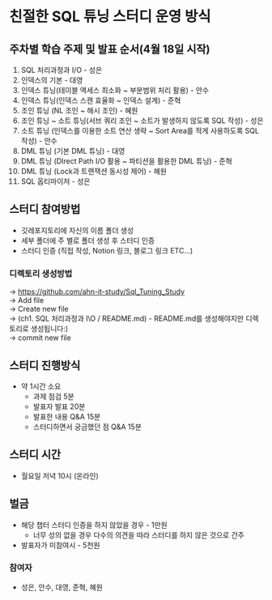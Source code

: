 # 친절한 SQL 튜닝 스터디 운영 방식

## 주차별 학습 주제 및 발표 순서(4월 18일 시작)

1. SQL 처리과정과 I/O - 성은
2. 인덱스의 기본 - 대영
3. 인덱스 튜닝(테이블 액세스 최소화 ~ 부분범위 처리 활용) - 안수
4. 인덱스 튜닝(인덱스 스캔 효율화 ~ 인덱스 설계) - 준혁
5. 조인 튜닝 (NL 조인 ~ 해시 조인) - 혜원
6. 조인 튜닝 ~ 소트 튜닝(서브 쿼리 조인 ~ 소트가 발생하지 않도록 SQL 작성) - 성은
7. 소트 튜닝 (인덱스를 이용한 소트 연산 생략 ~ Sort Area를 적게 사용하도록 SQL 작성) - 안수
8. DML 튜닝 (기본 DML 튜닝) - 대영
9. DML 튜닝  (DIrect Path I/O 활용 ~ 파티션을 활용한 DML 튜닝) - 준혁
10. DML 튜닝 (Lock과 트랜잭션 동시성 제어) - 혜원
11. SQL 옵티마이저 - 성은

## 스터디 참여방법

- 깃레포지토리에 자신의 이름 폴더 생성
- 세부 폴더에 주 별로 폴더 생성 후 스터디 인증
- 스터디 인증 (직접 작성, Notion 링크, 블로그 링크 ETC...)

### 디렉토리 생성방법
-> https://github.com/ahn-it-study/Sql_Tuning_Study    
-> Add file    
-> Create new file   
-> (ch1. SQL 처리과정과 I\O / README.md) - README.md를 생성해야지만 디렉토리로 생성됩니다:)    
-> commit new file    

## 스터디 진행방식

- 약 1시간 소요
    - 과제 점검 5분
    - 발표자 발표 20분
    - 발표한 내용 Q&A 15분
    - 스터디하면서 궁금했던 점 Q&A 15분

## 스터디 시간

- 월요일 저녁 10시 (온라인)

## 벌금

- 해당 챕터 스터디 인증을 하지 않았을 경우 - 1만원
    - 너무 성의 없을 경우 다수의 의견을 따라 스터디를 하지 않은 것으로 간주
- 발표자가 미참여시 - 5천원

### 참여자

- 성은, 안수, 대영, 준혁, 혜원
